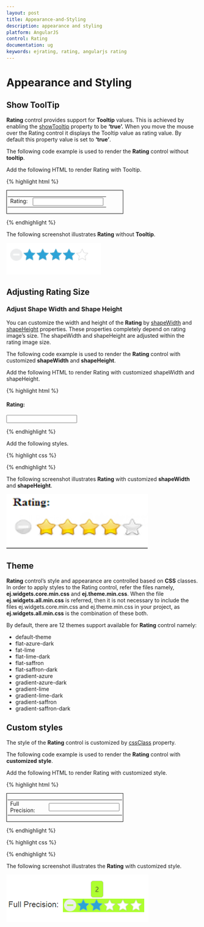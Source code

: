 ```yaml
---
layout: post
title: Appearance-and-Styling
description: appearance and styling
platform: AngularJS
control: Rating
documentation: ug
keywords: ejrating, rating, angularjs rating 
---
```


# Appearance and Styling

## Show ToolTip

**Rating** control provides support for **Tooltip** values. This is achieved by enabling the [showTooltip](https://help.syncfusion.com/api/js/ejrating#members:showtooltip) property to be **‘true’.** When you move the mouse over the Rating control it displays the Tooltip value as rating value. By default this property value is set to **‘true’**.

The following code example is used to render the **Rating** control without **tooltip**.

 Add the following HTML to render Rating with Tooltip.

{% highlight html %}

<div id="container" style="border: 1px solid black; width: 300px; padding: 2px">
   <table>
      <tr>
         <td valign="top">Rating:
         </td>
         <td>
            <input id="rating" type="text" ej-rating e-showtooltip="false" />
         </td>
      </tr>
   </table>
</div>
    
{% endhighlight %}

The following screenshot illustrates **Rating** without **Tooltip**.

![](Appearance-and-Styling_images/Appearance-and-Styling_img1.png) 

## Adjusting Rating Size

### Adjust Shape Width and Shape Height

You can customize the width and height of the **Rating** by [shapeWidth](https://help.syncfusion.com/api/js/ejrating#members:shapewidth) and [shapeHeight](https://help.syncfusion.com/api/js/ejrating#members:shapeheight) properties. These properties completely depend on rating image’s size. The shapeWidth and shapeHeight are adjusted within the rating image size.

The following code example is used to render the **Rating** control with customized **shapeWidth** and **shapeHeight**.

 Add the following HTML to render Rating with customized shapeWidth and shapeHeight.

{% highlight html %}

<div style="margin-top: 0px;">
   <h4>Rating:</h4>
    <input id="rating" type="text" class="rating" ej-rating e-value="4" e-shapewidth="29" e-shapeheight="29" />
</div>
 
 {% endhighlight %}
 
 Add the following styles.

{% highlight css %}

<style type="text/css">
    .e-rating
    {
        margin-top: -7px;
    }    
    .e-rating.e-horizontal .e-shape-list, .e-rating.e-vertical .e-shape-list,
    .e-rating.e-horizontal .e-shape, .e-rating.e-vertical .e-shape, .e-rating.e-horizontal .e-ul,.e-rating.e-vertical .e-ul,.e-rating.e-horizontal .e-reset, .e-rating.e-vertical .e-reset 
    {
        height:28px;width:28px;
        background:url(images/crystal-stars.png) no-repeat;
    }
    .e-rating.e-horizontal .e-reset, .e-rating.e-vertical .e-reset {
        background-position: 0 42px;
        margin-left: 2px;
    }
       .e-rating.e-horizontal .e-shape-list
    {
        background-position: 0 -56px;
    }    
       .e-rating.e-horizontal .e-reset:hover
    {
        background-position: 0 42px;
    }
    .e-rating .e-shape.inactive 
    {
        background-position: 0 -56px;
    }
    .e-rating .e-shape.active {
        background-position: 0 -112px;
    }
    .e-rating .e-shape.selected {
        background-position: 0 -84px;
    }
    .e-tooltip {
        background-color:white;
        border:2px solid #b0c4de;
        color:black
    }    
</style>

{% endhighlight %}

The following screenshot illustrates **Rating** with customized **shapeWidth** and **shapeHeight**.

![](Appearance-and-Styling_images/Appearance-and-Styling_img2.png)

## Theme

**Rating** control’s style and appearance are controlled based on **CSS** classes. In order to apply styles to the Rating control, refer the files namely, **ej.widgets.core.min.css** and **ej.theme.min.css**. When the file **ej.widgets.all.min.css** is referred, then it is not necessary to include the files ej.widgets.core.min.css and ej.theme.min.css in your project, as **ej.widgets.all.min.css** is the combination of these both. 

By default, there are 12 themes support available for **Rating** control namely:

* default-theme
* flat-azure-dark
* fat-lime
* flat-lime-dark
* flat-saffron
* flat-saffron-dark
* gradient-azure
* gradient-azure-dark
* gradient-lime
* gradient-lime-dark
* gradient-saffron
* gradient-saffron-dark

## Custom styles

The style of the **Rating** control is customized by [cssClass](https://help.syncfusion.com/api/js/ejrating#members:cssclass) property. 

The following code example is used to render the **Rating** control with **customized** **style**.

 Add the following HTML to render Rating with customized style.

{% highlight html %}

<div id="container" style="border: 1px solid black; width: 300px; padding: 2px">
   <table>
      <tr>
         <td valign="top">Full Precision:
         </td>
         <td>
           <input id="rating" type="text"  ej-rating e-cssclass="custom" />
         </td>
      </tr>
   </table>
</div>

{% endhighlight %}

{% highlight css %}

<style type="text/css">
   .custom {
       background-color: greenyellow;
   }
</style>

{% endhighlight %}


The following screenshot illustrates the **Rating** with customized style.

![](Appearance-and-Styling_images/Appearance-and-Styling_img3.png)